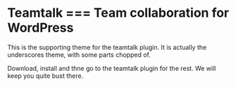 Teamtalk === Team collaboration for WordPress
===

This is the supporting theme for the teamtalk plugin. It is actually the underscores theme, with some parts chopped of. 

Download, install and thne go to the teamtalk  plugin for the rest. We will keep you quite bust there.
